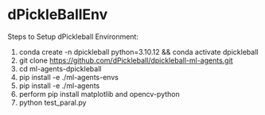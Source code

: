 # dPickleBallEnv

Steps to Setup dPickleball Environment:

1) conda create -n dpickleball python=3.10.12 && conda activate dpickleball
2) git clone https://github.com/dPickleball/dpickleball-ml-agents.git
3) cd ml-agents-dpickleball
4) pip install -e ./ml-agents-envs
5) pip install -e ./ml-agents
6) perform pip install matplotlib and opencv-python
7) python test_paral.py
